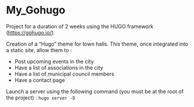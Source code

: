 # My_Gohugo
Project for a duration of 2 weeks using the HUGO framework (https://gohugo.io/).

Creation of a “Hugo” theme for town halls. This theme, once integrated into a static site, allow them to :
- Post upcoming events in the city
- Have a list of associations in the city
- Have a list of municipal council members
- Have a contact page

Launch a server using the following command (you must be at the root of the project) :
`hugo server -D`
